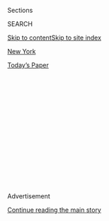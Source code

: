 <div id="app">

<div>

<div>

<div>

<div class="NYTAppHideMasthead css-1q2w90k e1suatyy0">

<div class="section css-ui9rw0 e1suatyy2">

<div class="css-eph4ug er09x8g0">

<div class="css-6n7j50">

</div>

<span class="css-1dv1kvn">Sections</span>

<div class="css-10488qs">

<span class="css-1dv1kvn">SEARCH</span>

</div>

[Skip to content](#site-content)[Skip to site index](#site-index)

</div>

<div id="masthead-section-label" class="css-1wr3we4 eaxe0e00">

[New
York](https://www.nytimes3xbfgragh.onion/section/nyregion)

</div>

<div class="css-10698na e1huz5gh0">

</div>

</div>

<div id="masthead-bar-one" class="section hasLinks css-15hmgas e1csuq9d3">

<div class="css-uqyvli e1csuq9d0">

</div>

<div class="css-1uqjmks e1csuq9d1">

</div>

<div class="css-9e9ivx">

[](https://myaccount.nytimes3xbfgragh.onion/auth/login?response_type=cookie&client_id=vi)

</div>

<div class="css-1bvtpon e1csuq9d2">

[Today’s
Paper](https://www.nytimes3xbfgragh.onion/section/todayspaper)

</div>

</div>

</div>

</div>

<div data-aria-hidden="false">

<div id="site-content" data-role="main">

<div>

<div class="css-1aor85t" style="opacity:0.000000001;z-index:-1;visibility:hidden">

<div class="css-1hqnpie">

<div class="css-epjblv">

<span class="css-17xtcya">[New
York](/section/nyregion)</span><span class="css-x15j1o">|</span><span class="css-fwqvlz">Michael
Cohen Says He Arranged Payments to Women at Trump’s
Direction</span>

</div>

<div class="css-k008qs">

<div class="css-1iwv8en">

<span class="css-18z7m18"></span>

<div>

</div>

</div>

<span class="css-1n6z4y">https://nyti.ms/2OUBjTy</span>

<div class="css-1705lsu">

<div class="css-4xjgmj">

<div class="css-4skfbu" data-role="toolbar" data-aria-label="Social Media Share buttons, Save button, and Comments Panel with current comment count" data-testid="share-tools">

  - 
  - 
  - 
  - 
    
    <div class="css-6n7j50">
    
    </div>

  - 
  - 

</div>

</div>

</div>

</div>

</div>

</div>

<div id="NYT_TOP_BANNER_REGION" class="css-13pd83m">

</div>

<div id="top-wrapper" class="css-1sy8kpn">

<div id="top-slug" class="css-l9onyx">

Advertisement

</div>

[Continue reading the main
story](#after-top)

<div class="ad top-wrapper" style="text-align:center;height:100%;display:block;min-height:250px">

<div id="top" class="place-ad" data-position="top" data-size-key="top">

</div>

</div>

<div id="after-top">

</div>

</div>

<div id="sponsor-wrapper" class="css-1hyfx7x">

<div id="sponsor-slug" class="css-19vbshk">

Supported by

</div>

[Continue reading the main
story](#after-sponsor)

<div id="sponsor" class="ad sponsor-wrapper" style="text-align:center;height:100%;display:block">

</div>

<div id="after-sponsor">

</div>

</div>

<div class="css-1vkm6nb ehdk2mb0">

# Michael Cohen Says He Arranged Payments to Women at Trump’s Direction

</div>

![<span class="css-16f3y1r e13ogyst0">Michael D. Cohen, President
Trump’s former lawyer, has pleaded guilty to violating federal
campaign finance laws and has implicated Mr. Trump. Here is how their
relationship has
evolved.</span><span class="css-cch8ym"><span class="css-1dv1kvn">Credit</span><span class="css-cnj6d5 e1z0qqy90" itemprop="copyrightHolder"><span class="css-1ly73wi e1tej78p0">Credit...</span><span>Andres
Kudacki for The New York
Times</span></span></span>](https://static01.graylady3jvrrxbe.onion/images/2018/08/22/us/politics/22dc-assess3/22dc-assess3-videoSixteenByNine3000.jpg)

<div class="css-xt80pu e12qa4dv0">

<div class="css-18e8msd">

<div class="css-vp77d3 epjyd6m0">

<div class="css-1baulvz">

By [<span class="css-1baulvz" itemprop="name">William K.
Rashbaum</span>](http://www.nytimes3xbfgragh.onion/by/william-k-rashbaum),
[<span class="css-1baulvz" itemprop="name">Maggie
Haberman</span>](http://www.nytimes3xbfgragh.onion/by/maggie-haberman),
[<span class="css-1baulvz" itemprop="name">Ben
Protess</span>](http://www.nytimes3xbfgragh.onion/by/ben-protess) and
[<span class="css-1baulvz last-byline" itemprop="name">Jim
Rutenberg</span>](http://www.nytimes3xbfgragh.onion/by/jim-rutenberg)

</div>

</div>

  - Aug. 21,
    2018

  - 
    
    <div class="css-4xjgmj">
    
    <div class="css-d8bdto" data-role="toolbar" data-aria-label="Social Media Share buttons, Save button, and Comments Panel with current comment count" data-testid="share-tools">
    
      - 
      - 
      - 
      - 
        
        <div class="css-6n7j50">
        
        </div>
    
      - 
      - 
    
    </div>
    
    </div>

</div>

<div class="css-tk9fsr">

[Leer en
español](https://www.nytimes3xbfgragh.onion/es/2018/08/21/michael-cohen-cargos-trump "Read in Spanish")

</div>

</div>

<div class="section meteredContent css-1r7ky0e" name="articleBody" itemprop="articleBody">

<div class="css-1fanzo5 StoryBodyCompanionColumn">

<div class="css-53u6y8">

Michael D. Cohen, President Trump’s former lawyer, made the
extraordinary admission in court on Tuesday that Mr. Trump had directed
him to arrange payments to two women during the 2016 campaign to keep
them from speaking publicly about affairs they said they had with Mr.
Trump.

Mr. Cohen acknowledged the illegal payments while pleading guilty to
breaking campaign finance laws and other charges, a litany of crimes
that revealed both his shadowy involvement in Mr. Trump’s circle and his
own corrupt business dealings.

He told a judge in United States District Court in Manhattan that the
payments to the women were made “in coordination with and at the
direction of a candidate for federal office,” implicating the president
in a federal crime.

“I participated in this conduct, which on my part took place in
Manhattan, for the principal purpose of influencing the election” for
president in 2016, Mr. Cohen said.

</div>

</div>

<div class="css-1fanzo5 StoryBodyCompanionColumn">

<div class="css-53u6y8">

The plea represented a pivotal moment in the investigation into the
president, and the scene in the Manhattan courtroom was striking. Mr.
Cohen, a longtime lawyer for Mr. Trump — and loyal confidant — described
in plain-spoken language how Mr. Trump worked with him to cover up a
potential sex scandal that Mr. Trump feared would endanger his rising
candidacy.

</div>

</div>

![<span class="css-16f3y1r e13ogyst0">President Trump’s former lawyer
Michael Cohen has been sentenced to prison for offenses, including
paying women for their silence during the 2016 election. Here’s a look
at how this could affect the
president.</span><span class="css-cch8ym"><span class="css-1dv1kvn">Credit</span><span class="css-cnj6d5 e1z0qqy90" itemprop="copyrightHolder"><span class="css-1ly73wi e1tej78p0">Credit...</span><span>Chang
W. Lee/The New York
Times</span></span></span>](https://static01.graylady3jvrrxbe.onion/images/2018/12/13/nyregion/13cohen-promo2/13cohen-promo2-videoSixteenByNine3000-v4.jpg)

<div class="css-1fanzo5 StoryBodyCompanionColumn">

<div class="css-53u6y8">

Mr. Cohen also pleaded guilty to multiple counts of tax evasion and a
single count of bank fraud, capping a monthslong investigation by
Manhattan federal prosecutors who examined his personal business
dealings and his role in helping to arrange the financial deals with
women connected to Mr. Trump.

The plea came shortly before another blow to the president: His[former
campaign manager, Paul Manafort, was convicted in his financial fraud
trial in
Virginia](https://www.nytimes3xbfgragh.onion/2018/08/21/us/politics/paul-manafort-trial-verdict.html).
The special counsel, Robert S. Mueller III, had built a case that Mr.
Manafort hid millions of dollars in foreign accounts to evade taxes and
lied to banks to obtain millions of dollars in loans.

Mr. Trump’s lawyers have, for months, said privately that they
considered Mr. Cohen’s case to be potentially more problematic for the
president than the investigation by the special counsel.

</div>

</div>

<div class="css-1fanzo5 StoryBodyCompanionColumn">

<div class="css-53u6y8">

But Mr. Trump’s lawyer, Rudolph W. Giuliani, said in a statement after
Mr. Cohen’s plea, “There is no allegation of any wrongdoing against the
president in the government’s charges against Mr. Cohen.”

In federal court in Manhattan, Mr. Cohen made the admission about Mr.
Trump’s role in the payments to the women — an adult film actress and a
former Playboy playmate — as he pleaded guilty to two campaign finance
crimes.

One of those charges stemmed from a $130,000 payment he made to the
actress, Stephanie Clifford, better known as Stormy Daniels, in the
run-up to the 2016 presidential election.

Prosecutors said that Trump Organization executives were involved in
reimbursing Mr. Cohen for that payment, accepting his phony invoices
that listed it as a legal expense. The other charge concerned a
complicated arrangement in which a tabloid bought the rights to the
story about the former Playboy model, Karen McDougal, then killed it.

*\[*[*The scene inside the
courtroom*](https://www.nytimes3xbfgragh.onion/2018/08/21/nyregion/michael-cohen-guilty-glenlivet-trump.html)*:
“I had a glass of Glenlivet 12 on the rocks,” Mr. Cohen said when asked
whether he had taken medication or alcohol in the last 24 hours.\]*

Mr. Cohen’s plea was announced by Robert Khuzami, the deputy United
States attorney, along with senior officials from the F.B.I. and the
Internal Revenue Service. Addressing reporters outside the courthouse,
Mr. Khuzami said that Mr. Cohen had “decided that he was above the law,
and for that, he is going to pay a very, very serious price.”

</div>

</div>

<div class="css-1fanzo5 StoryBodyCompanionColumn">

<div class="css-53u6y8">

The plea agreement does not call for Mr. Cohen to cooperate with federal
prosecutors in Manhattan. Still, it does not preclude him from providing
information to them later or to [the special
counsel,](https://www.nytimes3xbfgragh.onion/2018/08/16/us/politics/special-counsel-investigation-mueller.html)
who is examining the Trump campaign’s possible involvement in Russia’s
interference in the 2016
campaign.

</div>

</div>

<div id="doc-basic-promo-182" class="section interactive-content interactive-size-scoop css-174j8de" data-id="100000006065941">

## Cohen’s Plea Deal and Charges

The plea agreement between Michael D. Cohen and prosecutors along with
the charges to which Mr. Cohen pleaded
guilty.

<div class="css-17ih8de interactive-body" data-sourceid="100000006065941">

![30 pages, 4.84
MB](https://int.graylady3jvrrxbe.onion/data/documenthelper/182-cohen-plea-deal/9bc6cd47e7c48e9f9469/optimized/thumbnail.png)

</div>

</div>

<div class="css-1fanzo5 StoryBodyCompanionColumn">

<div class="css-53u6y8">

If Mr. Cohen were to substantially assist the special counsel’s
investigation, Mr. Mueller could recommend a reduction in his sentence.

Mr. Cohen had been the president’s longtime fixer, handling some of his
most sensitive personal matters over a decade at the Trump Organization.
He once said he would take a bullet for Mr. Trump.

As Mr. Cohen addressed the judge, admitting to the crimes he had
committed, the packed courtroom remained silent. Even when Mr. Cohen
made obvious references to Mr. Trump, referring to him as “the
candidate” and “a candidate for federal office,” spectators seemed to
listen raptly, with no gasps or audible reactions.

Mr. Cohen pleaded guilty to five counts of tax evasion for concealing
more than $4 million in personal income from 2012 to 2016 and to one
count of bank fraud, for failing to disclose $14 million in debts in an
application for a $500,000 home equity line of credit — the source of
his payment to Ms. Clifford.

He also pleaded guilty to making an excessive campaign contribution and
causing an unlawful corporate contribution during the 2016 election
cycle.

He will be sentenced on Dec. 12 before Judge William H. Pauley III.
Though Mr. Cohen faces a maximum of 65 years in prison, the plea
agreement provides for a far more lenient sentence: The government
calculated the sentencing guidelines at from 51 to 63 months and the
defense put them at 46 to 57 months. A final guidelines determination
will be made by the Probation Department, but the ultimate sentence will
be determined by Judge Pauley.

</div>

</div>

<div class="css-1fanzo5 StoryBodyCompanionColumn">

<div class="css-53u6y8">

Mr. Cohen’s attorney, Lanny J. Davis, said Mr. Cohen had put his family
and country ahead of his loyalty to Mr. Trump.

“He stood up and testified under oath that Donald Trump directed him to
commit a crime by making payments to two women for the principal purpose
of influencing an election,” Mr. Davis said. “If those payments were a
crime for Michael Cohen, then why wouldn’t they be a crime for Donald
Trump?”

Looming over the negotiations between prosecutors and Mr. Cohen has been
the possibility of a presidential pardon. Mr. Trump reached out to Mr.
Cohen by phone a few days after the F.B.I. raids, and they had dinner
together a month earlier in March, at Mr. Trump’s private club in
Florida, Mar-a-Lago.

Mr. Cohen’s lawyer had loosely raised the issue of a pardon with an
attorney for Mr. Trump several months ago, according to two people with
knowledge of the conversations.

By striking a deal with Mr. Cohen that includes prison time, federal
authorities were aware of the risk that the president might pardon him,
said another person briefed on the matter. But it is also possible that
Mr. Cohen could eventually cooperate.

Prosecutors charged that Mr. Cohen’s $130,000 payment to Ms. Clifford
was effectively a donation to Mr. Trump’s campaign, because by securing
her silence it improved his electoral fortunes, and thus violated 2016
campaign finance law prohibitions against donations of more than $2,700
in a general election.

Mr. Cohen also pleaded guilty to “causing” an illegal corporate donation
to Mr. Trump through his involvement in a $150,000 payment American
Media Inc. made to Ms. McDougal in late summer 2016 to buy the rights to
her story, effectively securing her silence for the remainder of the
campaign.

</div>

</div>

<div class="css-1fanzo5 StoryBodyCompanionColumn">

<div class="css-53u6y8">

Corporations are prohibited from coordinating political spending with
candidates or their representatives. Mr. Cohen signed papers a month
later to purchase the rights to her agreement from A.M.I., but the
publisher backed out of the deal at the last minute.

The prosecutors filled in several blanks in a story that has been
unfolding for months about the lengths to which Mr. Cohen went during
the campaign to help his boss stave off embarrassing news about alleged
affairs ahead of Election Day.

</div>

</div>

![<span class="css-16f3y1r e13ogyst0">Here’s a guide to understanding
the White House scandal after Michael Cohen’s admission that President
Trump directed him to give the porn star Stormy Daniels hush
money.</span>](https://static01.graylady3jvrrxbe.onion/images/2018/03/09/us/politics/PRE_COHEN_COVER-IMAGE_v3_BW/PRE_COHEN_COVER-IMAGE_v3_BW-videoSixteenByNineJumbo1600.jpg)

<div class="css-1fanzo5 StoryBodyCompanionColumn">

<div class="css-53u6y8">

And the charges confirmed that what might have seemed on the surface to
have been only tawdry allegations involving an adult entertainment star
and a former Playboy model may actually carry legal and political
implications for a sitting
president.

</div>

</div>

<div id="cohen-trump-connection" class="section interactive-content interactive-size-scoop css-174j8de" data-id="100000006065958">

<div class="css-17ih8de interactive-body" data-sourceid="100000006065958">

<div id="g-cohen-box" class="ai2html ai2html-box-v5">

<div id="g-cohen-Artboard_1" class="g-artboard" data-aspect-ratio="0.875" data-min-width="600">

![](data:image/gif;base64,R0lGODlhCgAKAIAAAB8fHwAAACH5BAEAAAAALAAAAAAKAAoAAAIIhI+py+0PYysAOw==)

<div id="g-ai0-1" class="g-text g-aiAbs g-aiPointText" style="top:17.2542%;margin-top:-19.4px;left:32.0088%;margin-left:-42.5px;width:85px;">

Michael

D.
Cohen

</div>

<div id="g-ai0-2" class="g-text g-aiAbs g-aiPointText" style="top:25.2775%;margin-top:-19.4px;left:11.0295%;margin-left:-54px;width:108px;">

who paid

$130,000
to

</div>

<div id="g-ai0-3" class="g-text g-aiAbs g-aiPointText" style="top:28.0764%;margin-top:-38.6px;left:72.1073%;margin-left:-49px;width:98px;">

who

negotiated

payment

between

</div>

<div id="g-ai0-4" class="g-text g-aiAbs" style="top:40.379%;left:31.7487%;margin-left:-42.5px;width:14.1667%;">

says he made

the payments

at the direction
of

</div>

<div id="g-ai0-5" class="g-text g-aiAbs g-aiPointText" style="top:51.0151%;margin-top:-29px;left:90.0155%;margin-left:-42.5px;width:85px;">

The

National

Enquirer

</div>

<div id="g-ai0-6" class="g-Layer_1 g-aiAbs g-aiPointText" style="top:62.6769%;margin-top:-29px;left:11.1613%;margin-left:-46.5px;width:93px;">

Stephanie

Clifford

</div>

<div id="g-ai0-7" class="g-Layer_1 g-aiAbs g-aiPointText" style="top:61.2775%;margin-top:-19.4px;left:53.1621%;margin-left:-46.5px;width:93px;">

Karen

McDougal

</div>

<div id="g-ai0-8" class="g-text g-aiAbs g-aiPointText" style="top:72.0705%;margin-top:-19.4px;left:89.9027%;margin-left:-68.5px;width:137px;">

whose

chief executive
is

</div>

<div id="g-ai0-9" class="g-text g-aiAbs g-aiPointText" style="top:73.0909%;margin-top:-19.4px;left:10.9695%;margin-left:-70px;width:140px;">

to cover up an

alleged affair
with

</div>

<div id="g-ai0-10" class="g-text g-aiAbs g-aiPointText" style="top:73.0909%;margin-top:-19.4px;left:53.2193%;margin-left:-70px;width:140px;">

to cover up an

alleged affair
with

</div>

<div id="g-ai0-11" class="g-text g-aiAbs g-aiPointText" style="top:87.9597%;margin-top:-19.4px;left:71.9492%;margin-left:-54px;width:108px;">

is a longtime

friend
of

</div>

<div id="g-ai0-12" class="g-Layer_1 g-aiAbs g-aiPointText" style="top:96.1172%;margin-top:-19.4px;left:31.9278%;margin-left:-43px;width:86px;">

Donald
J.

Trump

</div>

<div id="g-ai0-13" class="g-Layer_1 g-aiAbs g-aiPointText" style="top:96.1172%;margin-top:-19.4px;left:90.0651%;margin-left:-38px;width:76px;">

David
J.

Pecker

</div>

</div>

<div id="g-cohen-Artboard_1_copy" class="g-artboard" data-aspect-ratio="0.386" data-min-width="300" data-max-width="599">

![](data:image/gif;base64,R0lGODlhCgAKAIAAAB8fHwAAACH5BAEAAAAALAAAAAAKAAoAAAIIhI+py+0PYysAOw==)

<div id="g-ai1-1" class="g-text g-aiAbs g-aiPointText" style="top:12.2383%;margin-top:-8.2px;left:50.0195%;margin-left:-60.5px;width:121px;">

Michael D.
Cohen

</div>

<div id="g-ai1-2" class="g-text g-aiAbs g-aiPointText" style="top:24.1448%;margin-top:-23.8px;left:15.8382%;margin-left:-40.5px;width:81px;">

who
paid

$130,000

to

</div>

<div id="g-ai1-3" class="g-text g-aiAbs g-aiPointText" style="top:24.1448%;margin-top:-23.8px;left:49.4512%;margin-left:-59px;width:118px;">

says he made

the payments

at the direction
of

</div>

<div id="g-ai1-4" class="g-text g-aiAbs g-aiPointText" style="top:25.1474%;margin-top:-31.6px;left:83.4535%;margin-left:-41.5px;width:83px;">

who

negotiated

payment

between

</div>

<div id="g-ai1-5" class="g-text g-aiAbs g-aiPointText" style="top:46.8913%;margin-top:-23.8px;left:87.3874%;margin-left:-36.5px;width:73px;">

The

National

Enquirer

</div>

<div id="g-ai1-6" class="g-Layer_1 g-aiAbs g-aiPointText" style="top:48.9479%;margin-top:-23.8px;left:16.1126%;margin-left:-40px;width:80px;">

Stephanie

Clifford

</div>

<div id="g-ai1-7" class="g-Layer_1 g-aiAbs g-aiPointText" style="top:47.9453%;margin-top:-16px;left:57.5163%;margin-left:-40px;width:80px;">

Karen

McDougal

</div>

<div id="g-ai1-8" class="g-text g-aiAbs g-aiPointText" style="top:65.8929%;margin-top:-31.6px;left:15.7181%;margin-left:-37.5px;width:75px;">

to cover

up an

alleged

affair
with

</div>

<div id="g-ai1-9" class="g-text g-aiAbs g-aiPointText" style="top:65.8929%;margin-top:-31.6px;left:57.3848%;margin-left:-37.5px;width:75px;">

to cover

up an

alleged

affair
with

</div>

<div id="g-ai1-10" class="g-text g-aiAbs g-aiPointText" style="top:65.8929%;margin-top:-31.6px;left:87.4362%;margin-left:-38.5px;width:77px;">

whose

chief

executive

is

</div>

<div id="g-ai1-11" class="g-Layer_1 g-aiAbs g-aiPointText" style="top:87.2769%;margin-top:-16px;left:87.5215%;margin-left:-33px;width:66px;">

David
J.

Pecker

</div>

<div id="g-ai1-12" class="g-Layer_1 g-aiAbs g-aiPointText" style="top:87.2769%;margin-top:-16px;left:46.1859%;margin-left:-37px;width:74px;">

Donald
J.

Trump

</div>

<div id="g-ai1-13" class="g-text g-aiAbs g-aiPointText" style="top:93.6564%;margin-top:-31.6px;left:67.9336%;margin-left:-36.5px;width:73px;">

is a

longtime

friend

of

</div>

</div>

</div>

</div>

By The New York Times

</div>

<div class="css-1fanzo5 StoryBodyCompanionColumn">

<div class="css-53u6y8">

Prosecutors left little doubt that A.M.I. Inc., owner of The National
Enquirer, became a de facto campaign proxy for Mr. Cohen in his efforts
on behalf of Mr. Trump.

According to court papers, the publisher agreed in August 2015, months
before the first primaries, to look out for damaging stories about Mr.
Trump and his alleged affairs with women during talks with Mr. Cohen and
“one or more” members of Mr. Trump’s campaign.

</div>

</div>

<div class="css-1fanzo5 StoryBodyCompanionColumn">

<div class="css-53u6y8">

The tabloid company agreed to identify those stories “so they could be
purchased and their publication avoided,” the prosecutors said on
Tuesday — an inverted role for a tabloid scandal sheet such as The
Enquirer, which went on to savage Mr. Trump’s opponents while promoting
and protecting him.

That deal led to the arrangement with Ms. McDougal, which was struck in
August 2016. It only came together, prosecutors said, after Mr. Cohen
promised A.M.I. it would be reimbursed for the McDougal payment.

But prosecutors also reported for the first time that A.M.I. was
intimately involved in the arrangement with Ms. Clifford. The tabloid
connected Mr. Cohen with the lawyer who had negotiated the McDougal
contract, Keith Davidson. Mr. Davidson also had Ms. Clifford as a client
and later hashed out the agreement for Ms. Clifford’s silence.

Prosecutors said in court papers that when Mr. Cohen initially failed to
finalize the deal, an editor at A.M.I. — a likely reference to Dylan
Howard, the company’s chief content officer — alerted Mr. Cohen that
there was a risk that Ms. Clifford would sell her story to another media
company, one that would publish it.

Mr. Cohen’s admission that he broke the law by paying off Ms. Clifford
was a remarkable turnaround from the legal and publicity battle that he
and his lawyers had waged against her. Ms. Clifford and her lawyer,
Michael Avenatti, have hounded Mr. Cohen since May, taunting him on
social media and predicting his indictment.

Mr. Cohen’s lawyers frequently fired back, accusing Mr. Avenatti of
“fanning a media storm” and of “smearing” Mr. Cohen in a relentless
series of televised appearances.

“I predicted this a long time ago before the warrants were even
executed,” Mr. Avenatti said on Tuesday. “We feel extremely vindicated.”

</div>

</div>

<div class="css-1fanzo5 StoryBodyCompanionColumn">

<div class="css-53u6y8">

Mr. Cohen’s plea culminates a long-running inquiry that became publicly
known in April when F.B.I. agents armed with search warrants [raided his
office](https://www.nytimes3xbfgragh.onion/2018/04/09/us/politics/fbi-raids-office-of-trumps-longtime-lawyer-michael-cohen.html),
apartment and hotel room, hauling away reams of documents, including
pieces of paper salvaged from a shredder, and millions of electronic
files contained on a series of cellphones, iPads and computers.

Lawyers for Mr. Cohen and Mr. Trump spent the next four months working
with a court-appointed special master to review the documents and data
files to determine whether any of the materials were subject to
attorney-client privilege and should not be made available to the
government.

The special master, Barbara S. Jones, who completed her review last
week, issued a series of reports in recent months, finding that only a
fraction of the materials were privileged and the rest could be provided
to prosecutors for their investigation.

On Monday, the judge overseeing the review, Kimba M. Wood of Federal
District Court in Manhattan, issued an order adopting Ms. Jones’s
findings and ending the review process.

It was unclear on Tuesday what role the materials that Ms. Jones
reviewed, which were made available to prosecutors on a rolling basis,
may have had in the charges against Mr. Cohen.

One collateral effect of Mr. Cohen’s plea agreement is that it may allow
Mr. Avenatti, Ms. Clifford’s lawyer, to proceed with a deposition of Mr.
Trump in a lawsuit that Ms. Clifford filed accusing the president of
breaking a nondisclosure agreement concerning their affair.

The lawsuit had been stayed by a judge pending the resolution of Mr.
Cohen’s criminal case. Mr. Avenatti wrote on Twitter on Tuesday that he
would now seek to force Mr. Trump to testify “under oath about what he
knew, when he knew it and what he did about it.”

</div>

</div>

</div>

<div>

</div>

<div>

</div>

<div>

</div>

<div>

<div id="bottom-wrapper" class="css-1ede5it">

<div id="bottom-slug" class="css-l9onyx">

Advertisement

</div>

[Continue reading the main
story](#after-bottom)

<div id="bottom" class="ad bottom-wrapper" style="text-align:center;height:100%;display:block;min-height:90px">

</div>

<div id="after-bottom">

</div>

</div>

</div>

</div>

</div>

## Site Index

<div>

</div>

## Site Information Navigation

  - [© <span>2020</span> <span>The New York Times
    Company</span>](https://help.nytimes3xbfgragh.onion/hc/en-us/articles/115014792127-Copyright-notice)

<!-- end list -->

  - [NYTCo](https://www.nytco.com/)
  - [Contact
    Us](https://help.nytimes3xbfgragh.onion/hc/en-us/articles/115015385887-Contact-Us)
  - [Work with us](https://www.nytco.com/careers/)
  - [Advertise](https://nytmediakit.com/)
  - [T Brand Studio](http://www.tbrandstudio.com/)
  - [Your Ad
    Choices](https://www.nytimes3xbfgragh.onion/privacy/cookie-policy#how-do-i-manage-trackers)
  - [Privacy](https://www.nytimes3xbfgragh.onion/privacy)
  - [Terms of
    Service](https://help.nytimes3xbfgragh.onion/hc/en-us/articles/115014893428-Terms-of-service)
  - [Terms of
    Sale](https://help.nytimes3xbfgragh.onion/hc/en-us/articles/115014893968-Terms-of-sale)
  - [Site
    Map](https://spiderbites.nytimes3xbfgragh.onion)
  - [Help](https://help.nytimes3xbfgragh.onion/hc/en-us)
  - [Subscriptions](https://www.nytimes3xbfgragh.onion/subscription?campaignId=37WXW)

</div>

</div>

</div>

</div>
